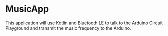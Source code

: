 # MusicApp
This application will use Kotlin and Bluetooth LE to talk to the Arduino Circuit Playground and transmit the music frequency to the Arduino.

